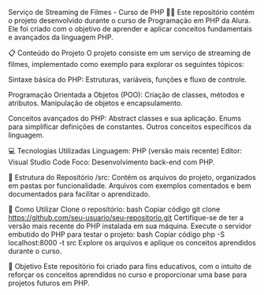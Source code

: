 Serviço de Streaming de Filmes - Curso de PHP 🎥🍿
Este repositório contém o projeto desenvolvido durante o curso de Programação em PHP da Alura. Ele foi criado com o objetivo de aprender e aplicar conceitos fundamentais e avançados da linguagem PHP.

📋 Conteúdo do Projeto
O projeto consiste em um serviço de streaming de filmes, implementado como exemplo para explorar os seguintes tópicos:

Sintaxe básica do PHP: Estruturas, variáveis, funções e fluxo de controle.

Programação Orientada a Objetos (POO):
Criação de classes, métodos e atributos.
Manipulação de objetos e encapsulamento.

Conceitos avançados do PHP:
Abstract classes e sua aplicação.
Enums para simplificar definições de constantes.
Outros conceitos específicos da linguagem.

💻 Tecnologias Utilizadas
Linguagem: PHP (versão mais recente)
Editor: Visual Studio Code
Foco: Desenvolvimento back-end com PHP.

📁 Estrutura do Repositório
/src: Contém os arquivos do projeto, organizados em pastas por funcionalidade.
Arquivos com exemplos comentados e bem documentados para facilitar o aprendizado.

🚀 Como Utilizar
Clone o repositório:
bash
Copiar código
git clone https://github.com/seu-usuario/seu-repositorio.git
Certifique-se de ter a versão mais recente do PHP instalada em sua máquina.
Execute o servidor embutido do PHP para testar o projeto:
bash
Copiar código
php -S localhost:8000 -t src
Explore os arquivos e aplique os conceitos aprendidos durante o curso.

🎯 Objetivo
Este repositório foi criado para fins educativos, com o intuito de reforçar os conceitos aprendidos no curso e proporcionar uma base para projetos futuros em PHP.

